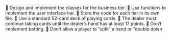 Design and implement the classes for the business tier.
 Use functions to implement the user interface tier.
 Store the code for each tier in its own file.
 Use a standard 52-card deck of playing cards.
 The dealer must continue taking cards until the dealer’s hand has at least 17 points.
 Don’t implement betting.
 Don’t allow a player to “split” a hand or “double down
